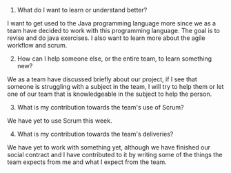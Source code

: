 1. What do I want to learn or understand better?

I want to get used to the Java programming language more since we as a team have decided to work with this programming language. The goal is to revise and do java exercises. I also want to learn more about the agile workflow and scrum. 


2. How can I help someone else, or the entire team, to learn something new?

We as a team have discussed briefly about our project, if I see that someone is struggling with a subject in the team, I will try to help them or let one of our team that is knowledgeable in the subject to help the person.


3. What is my contribution towards the team's use of Scrum?

We have yet to use Scrum this week.


4. What is my contribution towards the team's deliveries?

We have yet to work with something yet, although we have finished our social contract and I have contributed to it by writing some of the things the team expects from me and what I expect from the team.
